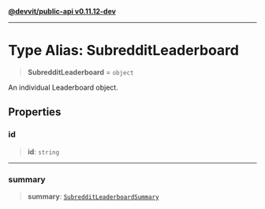 [**@devvit/public-api v0.11.12-dev**](../../README.md)

---

# Type Alias: SubredditLeaderboard

> **SubredditLeaderboard** = `object`

An individual Leaderboard object.

## Properties

<a id="id"></a>

### id

> **id**: `string`

---

<a id="summary"></a>

### summary

> **summary**: [`SubredditLeaderboardSummary`](SubredditLeaderboardSummary.md)
